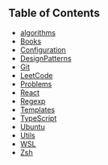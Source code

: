 ## Table of Contents

- [algorithms](https://github.com/z9956/algorithms)
- [Books](Books/README.md)
- [Configuration](Configuration/README.md)
- [DesignPatterns](DesignPatterns/README.md)
- [Git](Git/README.md)
- [LeetCode](https://github.com/z9956/leetcode)
- [Problems](Problems/FrontEnd.md)
- [React](React/README.md)
- [Regexp](Regexp/README.md)
- [Templates](Templates/README.md)
- [TypeScript](TypeScript/README.md)
- [Ubuntu](Ubuntu/README.md)
- [Utils](Utils/)
- [WSL](WSL/README.md)
- [Zsh](Zsh/README.md)

[//]: # (### Front end)

[//]: # ()
[//]: # (- [date-format]&#40;https://github.com/z9956/date-format&#41;)

[//]: # (- [diy-fre]&#40;https://github.com/z9956/diy-fre&#41;)

[//]: # (- [diy-react]&#40;https://github.com/z9956/diy-react&#41;)

[//]: # (- [minipack]&#40;https://github.com/z9956/minipack&#41;)

[//]: # (- [simple-cli]&#40;https://github.com/z9956/simple-cli&#41;)

[//]: # (- [source-code]&#40;https://github.com/z9956/source-code&#41;)

[//]: # (- [tiny-compiler]&#40;https://github.com/z9956/tiny-compiler&#41;)

[//]: # (- [vision-cli]&#40;https://github.com/z9956/vision-cli&#41;)

[//]: # ()
[//]: # (### golang)

[//]: # ()
[//]: # (- [go-learning]&#40;https://github.com/z9956/go-learning&#41;)

[//]: # ()
[//]: # (### Rust)

[//]: # ()
[//]: # (- [rust-learning]&#40;https://github.com/z9956/rust-learning&#41;)

